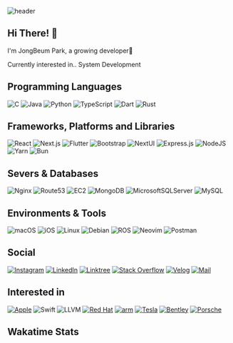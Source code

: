 ![header](https://capsule-render.vercel.app/api?type=waving&color=gradient&height=250&section=header&text=JongBeum%20Park&desc=Welcome%20to%20my%20Github!&fontAlign=66&fontAlignY=35&descAlign=83&descAlignY=55&animation=fadeIn)

## Hi There! 👋
I'm JongBeum Park, a growing developer🌱

Currently interested in.. System Development

## Programming Languages
![C](https://img.shields.io/badge/c-00599C?style=for-the-badge&logo=c&logoColor=white)
![Java](https://img.shields.io/badge/java-ED8B00?style=for-the-badge&logo=openjdk&logoColor=white)
![Python](https://img.shields.io/badge/python-3670A0?style=for-the-badge&logo=python&logoColor=ffdd54)
![TypeScript](https://img.shields.io/badge/typescript-007ACC?style=for-the-badge&logo=typescript&logoColor=white)
![Dart](https://img.shields.io/badge/dart-0175C2?style=for-the-badge&logo=dart&logoColor=white)
![Rust](https://img.shields.io/badge/rust-000000?style=for-the-badge&logo=rust&logoColor=white)

## Frameworks, Platforms and Libraries
![React](https://img.shields.io/badge/react-20232a?style=for-the-badge&logo=react&logoColor=%2361DAFB)
![Next.js](https://img.shields.io/badge/Next.js-000000?style=for-the-badge&logo=Next.js&logoColor=white)
![Flutter](https://img.shields.io/badge/flutter-02569B?style=for-the-badge&logo=flutter&logoColor=white)
![Bootstrap](https://img.shields.io/badge/bootstrap-563D7C?style=for-the-badge&logo=bootstrap&logoColor=white)
![NextUI](https://img.shields.io/badge/NextUI-000000?style=for-the-badge&logo=NextUI&logoColor=white)
![Express.js](https://img.shields.io/badge/express.js-404d59?style=for-the-badge&logo=express&logoColor=%2361DAFB)
![NodeJS](https://img.shields.io/badge/node.js-6DA55F?style=for-the-badge&logo=node.js&logoColor=white)
![Yarn](https://img.shields.io/badge/yarn-2C8EBB?style=for-the-badge&logo=yarn&logoColor=white)
![Bun](https://img.shields.io/badge/Bun-000000?style=for-the-badge&logo=Bun&logoColor=white)

## Severs & Databases
![Nginx](https://img.shields.io/badge/nginx-009639?style=for-the-badge&logo=nginx&logoColor=white)
![Route53](https://img.shields.io/badge/Route53-8c4fff?style=for-the-badge&logo=Amazon%20Route%2053&logoColor=white)
![EC2](https://img.shields.io/badge/EC2-FF9900?style=for-the-badge&logo=Amazon%20EC2&logoColor=white)
![MongoDB](https://img.shields.io/badge/MongoDB-4ea94b?style=for-the-badge&logo=mongodb&logoColor=white)
![MicrosoftSQLServer](https://img.shields.io/badge/Microsoft%20SQL%20Sever-CC2927?style=for-the-badge&logo=microsoft%20sql%20server&logoColor=white)
![MySQL](https://img.shields.io/badge/mysql-4479A1?style=for-the-badge&logo=mysql&logoColor=white)

## Environments & Tools
![macOS](https://img.shields.io/badge/-macOS-000000?style=for-the-badge&logo=macOS&logoColor=white)
![iOS](https://img.shields.io/badge/-iOS-000000?style=for-the-badge&logo=iOS&logoColor=white)
![Linux](https://img.shields.io/badge/Linux-FCC624?style=for-the-badge&logo=Linux&logoColor=white)
![Debian](https://img.shields.io/badge/Debian-A81D33?style=for-the-badge&logo=Debian&logoColor=white)
![ROS](https://img.shields.io/badge/ROS-22314E?style=for-the-badge&logo=ROS&logoColor=white)
![Neovim](https://img.shields.io/badge/neovim-57A143?style=for-the-badge&logo=Neovim&logoColor=white)
![Postman](https://img.shields.io/badge/Postman-FF6C37?style=for-the-badge&logo=Postman&logoColor=white)

## Social
[![Instagram](https://img.shields.io/badge/Instagram-E4405F?style=for-the-badge&logo=Instagram&logoColor=white)](https://instagram.com/parkjb_825)
[![LinkedIn](https://img.shields.io/badge/linkedin-0077B5?style=for-the-badge&logo=linkedin&logoColor=white)](https://linkedin.com/in/jong-beum-park-298b6a1b0)
[![Linktree](https://img.shields.io/badge/linktree-1de9b6?style=for-the-badge&logo=linktree&logoColor=white)](https://linktr.ee/parkjbdev)
[![Stack Overflow](https://img.shields.io/badge/Stackoverflow-FE7A16?style=for-the-badge&logo=stack-overflow&logoColor=white)](https://stackoverflow.com/users/14824006/parkjbdev)
[![Velog](http://img.shields.io/badge/Velog-20c997?style=for-the-badge&logo=Velog&logoColor=white)](https://velog.io/@parkjbdev)
[![Mail](https://img.shields.io/badge/mail-3693F3?style=for-the-badge&logo=iCloud&logoColor=white)](mailto:dev@parkjb.com)

## Interested in
[![Apple](https://img.shields.io/badge/Apple-000000?style=for-the-badge&logo=Apple&logoColor=white)](https://apple.com)
![Swift](https://img.shields.io/badge/Swift-F05138?style=for-the-badge&logo=Swift&logoColor=white)
![LLVM](https://img.shields.io/badge/LLVM-262D3A?style=for-the-badge&logo=LLVM&logoColor=white)
[![Red Hat](https://img.shields.io/badge/Red%20Hat-EE0000?style=for-the-badge&logo=Red%20Hat&logoColor=white)](https://redhat.com)
[![arm](https://img.shields.io/badge/arm-0091BD?style=for-the-badge&logo=arm&logoColor=white)](https://arm.com)
[![Tesla](https://img.shields.io/badge/Tesla-CC0000?style=for-the-badge&logo=Tesla&logoColor=white)](https://www.tesla.com)
[![Bentley](https://img.shields.io/badge/Bentley-333333?style=for-the-badge&logo=Bentley&logoColor=white)](https://www.bentleymotors.com)
[![Porsche](https://img.shields.io/badge/Porsche-B12B28?style=for-the-badge&logo=Porsche&logoColor=white)](https://www.porsche.com)

## Wakatime Stats
<!--START_SECTION:waka-->
<!--END_SECTION:waka-->
